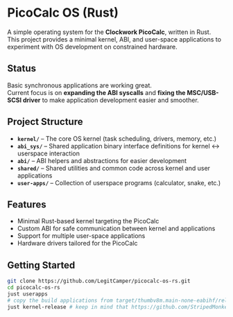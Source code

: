 # PicoCalc OS (Rust)

A simple operating system for the **Clockwork PicoCalc**, written in Rust.  
This project provides a minimal kernel, ABI, and user-space applications to experiment with OS development on constrained hardware.

## Status

Basic synchronous applications are working great.  
Current focus is on **expanding the ABI syscalls** and **fixing the MSC/USB-SCSI driver** to make application development easier and smoother.

## Project Structure

- **`kernel/`** – The core OS kernel (task scheduling, drivers, memory, etc.)
- **`abi_sys/`** – Shared application binary interface definitions for kernel ↔ userspace interaction
- **`abi/`** – ABI helpers and abstractions for easier development
- **`shared/`** – Shared utilities and common code across kernel and user applications
- **`user-apps/`** – Collection of userspace programs (calculator, snake, etc.)

## Features

- Minimal Rust-based kernel targeting the PicoCalc
- Custom ABI for safe communication between kernel and applications
- Support for multiple user-space applications
- Hardware drivers tailored for the PicoCalc

## Getting Started

```bash
git clone https://github.com/LegitCamper/picocalc-os-rs.git
cd picocalc-os-rs
just userapps
# copy the build applications from target/thumbv8m.main-none-eabihf/release-binary/application to the sdcard and rename them to app.bin
just kernel-release # keep in mind that https://github.com/StripedMonkey/elf2uf2-rs version is required until https://github.com/JoNil/elf2uf2-rs/pull/41 is merged
